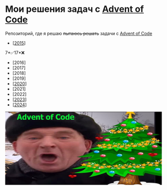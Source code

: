# Мои решения задач с [Advent of Code](http://www.adventofcode.com)
Репозиторий, где я решаю ~~пытаюсь решать~~ задачи с [Advent of Code](http://www.adventofcode.com)

- [[2015](2015)]

7*:white_check_mark:17*:x:
- [2016] 
- [2017]
- [2018]
- [2019]
- [[2020](2020)]
- [2021]
- [2022]
- [[2023](2023)]
- [[2024](2024)]

![mem](mem.jpg)